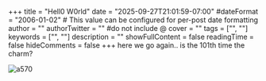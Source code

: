 +++
title = "Hell0 W0rld"
date = "2025-09-27T21:01:59-07:00"
#dateFormat = "2006-01-02" # This value can be configured for per-post date formatting
author = ""
authorTwitter = "" #do not include @
cover = ""
tags = ["", ""]
keywords = ["", ""]
description = ""
showFullContent = false
readingTime = false
hideComments = false
+++
here we go again.. is the 101th time the charm? 

![a570](/asto-bloody.png)

